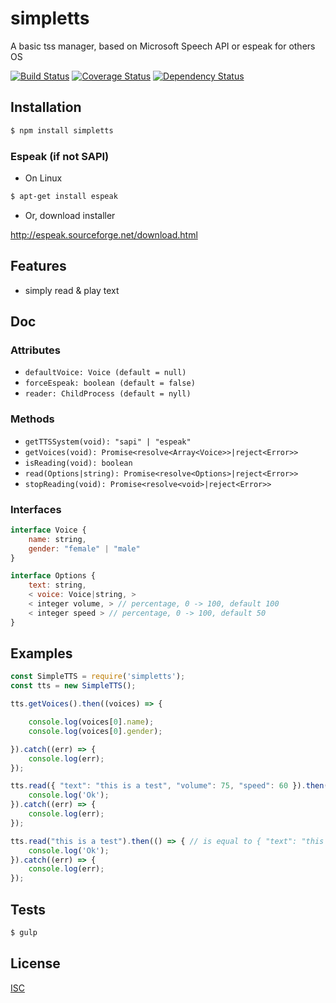 # simpletts
A basic tss manager, based on Microsoft Speech API or espeak for others OS

[![Build Status](https://api.travis-ci.org/Psychopoulet/simpletts.svg?branch=master)](https://travis-ci.org/Psychopoulet/simpletts)
[![Coverage Status](https://coveralls.io/repos/github/Psychopoulet/simpletts/badge.svg?branch=master)](https://coveralls.io/github/Psychopoulet/simpletts)
[![Dependency Status](https://img.shields.io/david/Psychopoulet/simpletts/master.svg)](https://github.com/Psychopoulet/simpletts)

## Installation

```bash
$ npm install simpletts
```

### Espeak (if not SAPI)

* On Linux

```bash
$ apt-get install espeak
```

* Or, download installer

http://espeak.sourceforge.net/download.html

## Features

  * simply read & play text

## Doc

### Attributes

  * ``` defaultVoice: Voice (default = null) ```
  * ``` forceEspeak: boolean (default = false) ```
  * ``` reader: ChildProcess (default = nyll) ```

### Methods

  * ``` getTTSSystem(void): "sapi" | "espeak" ```
  * ``` getVoices(void): Promise<resolve<Array<Voice>>|reject<Error>> ```
  * ``` isReading(void): boolean ```
  * ``` read(Options|string): Promise<resolve<Options>|reject<Error>> ```
  * ``` stopReading(void): Promise<resolve<void>|reject<Error>> ```

### Interfaces

```javascript
interface Voice {
	name: string,
	gender: "female" | "male"
}

interface Options {
	text: string,
	< voice: Voice|string, >
	< integer volume, > // percentage, 0 -> 100, default 100
	< integer speed > // percentage, 0 -> 100, default 50
}
```

## Examples

```javascript
const SimpleTTS = require('simpletts');
const tts = new SimpleTTS();

tts.getVoices().then((voices) => {

	console.log(voices[0].name);
	console.log(voices[0].gender);

}).catch((err) => {
	console.log(err);
});

tts.read({ "text": "this is a test", "volume": 75, "speed": 60 }).then(() => {
	console.log('Ok');
}).catch((err) => {
	console.log(err);
});

tts.read("this is a test").then(() => { // is equal to { "text": "this is a test", "voice": voices[0], "volume": 100, "speed": 50 }
	console.log('Ok');
}).catch((err) => {
	console.log(err);
});
```

## Tests

```bash
$ gulp
```

## License

  [ISC](LICENSE)
